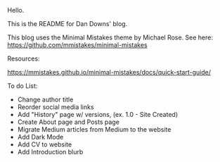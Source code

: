 Hello. 

This is the README for Dan Downs' blog.

This blog uses the Minimal Mistakes theme by Michael Rose. See here: https://github.com/mmistakes/minimal-mistakes


Resources: 

https://mmistakes.github.io/minimal-mistakes/docs/quick-start-guide/


To do List:

- Change author title
- Reorder social media links
- Add "History" page w/ versions, (ex. 1.0 - Site Created)
- Create About page and Posts page
- Migrate Medium articles from Medium to the website
- Add Dark Mode
- Add CV to website
- Add Introduction blurb



